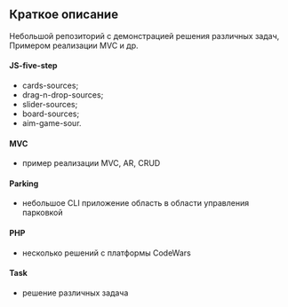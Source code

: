 ## Краткое описание

Небольшой репозиторий с демонстрацией решения различных задач, Примером реализации MVC и др.

#### JS-five-step

- cards-sources;
- drag-n-drop-sources;
- slider-sources;
- board-sources;
- aim-game-sour.

#### MVC
- пример реализации MVC, AR, CRUD

#### Parking
- небольшое CLI приложение область в области управления парковкой

#### PHP
- несколько решений с платформы CodeWars

#### Task
- решение различных задача

